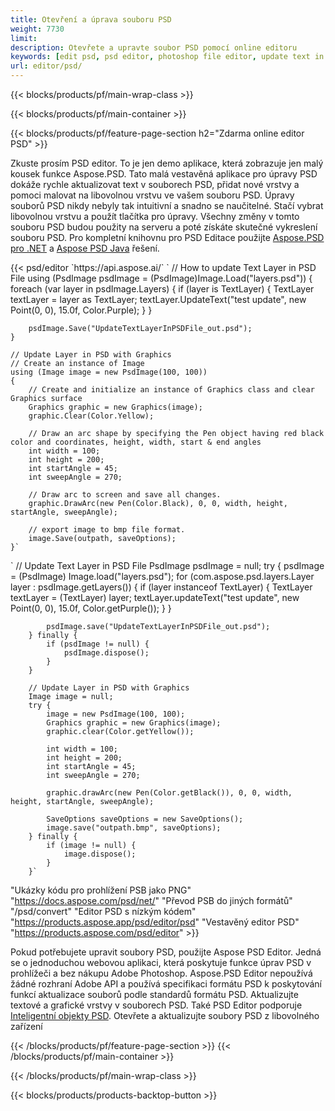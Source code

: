 ```yaml
---
title: Otevření a úprava souboru PSD
weight: 7730
limit: 
description: Otevřete a upravte soubor PSD pomocí online editoru
keywords: [edit psd, psd editor, photoshop file editor, update text in psd, update psd, open psd, update text in psd]
url: editor/psd/
---
```


{{< blocks/products/pf/main-wrap-class >}}

{{< blocks/products/pf/main-container >}}

{{< blocks/products/pf/feature-page-section h2="Zdarma online editor PSD" >}}
<p>Zkuste prosím PSD editor. To je jen demo aplikace, která zobrazuje jen malý kousek funkce Aspose.PSD. Tato malá vestavěná aplikace pro úpravy PSD dokáže rychle aktualizovat text v souborech PSD, přidat nové vrstvy a pomoci malovat na libovolnou vrstvu ve vašem souboru PSD. Úpravy souborů PSD nikdy nebyly tak intuitivní a snadno se naučitelné. Stačí vybrat libovolnou vrstvu a použít tlačítka pro úpravy. Všechny změny v tomto souboru PSD budou použity na serveru a poté získáte skutečné vykreslení souboru PSD. Pro kompletní knihovnu pro PSD Editace použijte <a href="/psd/{{< lang-code >}}net">Aspose.PSD pro .NET</a> a <a href="/psd/{{< lang-code >}}java">Aspose PSD Java</a> řešení. </p>
{{< psd/editor `https://api.aspose.ai/` 
`	// How to update Text Layer in PSD File
	using (PsdImage psdImage = (PsdImage)Image.Load("layers.psd"))
  	{
		foreach (var layer in psdImage.Layers)
		{
			if (layer is TextLayer)
			{
				TextLayer textLayer = layer as TextLayer;
				textLayer.UpdateText("test update", new Point(0, 0), 15.0f, Color.Purple);
			}
		}

		psdImage.Save("UpdateTextLayerInPSDFile_out.psd");
	}
	
	// Update Layer in PSD with Graphics
	// Create an instance of Image
	using (Image image = new PsdImage(100, 100))
	{
		// Create and initialize an instance of Graphics class and clear Graphics surface
		Graphics graphic = new Graphics(image);
		graphic.Clear(Color.Yellow);

		// Draw an arc shape by specifying the Pen object having red black color and coordinates, height, width, start & end angles                 
		int width = 100;
		int height = 200;
		int startAngle = 45;
		int sweepAngle = 270;

		// Draw arc to screen and save all changes.
		graphic.DrawArc(new Pen(Color.Black), 0, 0, width, height, startAngle, sweepAngle);

		// export image to bmp file format.
		image.Save(outpath, saveOptions);
	}` 
`       // Update Text Layer in PSD File
        PsdImage psdImage = null;
        try {
            psdImage = (PsdImage) Image.load("layers.psd");
            for (com.aspose.psd.layers.Layer layer : psdImage.getLayers()) {
                if (layer instanceof TextLayer) {
                    TextLayer textLayer = (TextLayer) layer;
                    textLayer.updateText("test update", new Point(0, 0), 15.0f, Color.getPurple());
                }
            }

            psdImage.save("UpdateTextLayerInPSDFile_out.psd");
        } finally {
            if (psdImage != null) {
                psdImage.dispose();
            }
        }

        // Update Layer in PSD with Graphics
        Image image = null;
        try {
            image = new PsdImage(100, 100);
            Graphics graphic = new Graphics(image);
            graphic.clear(Color.getYellow());

            int width = 100;
            int height = 200;
            int startAngle = 45;
            int sweepAngle = 270;

            graphic.drawArc(new Pen(Color.getBlack()), 0, 0, width, height, startAngle, sweepAngle);

            SaveOptions saveOptions = new SaveOptions();
            image.save("outpath.bmp", saveOptions);
        } finally {
            if (image != null) {
                image.dispose();
            }
        }`	 
"Ukázky kódu pro prohlížení PSB jako PNG"  "https://docs.aspose.com/psd/net/" 
"Převod PSB do jiných formátů"  "/psd/convert" 
"Editor PSD s nízkým kódem" "https://products.aspose.app/psd/editor/psd" 
"Vestavěný editor PSD" "https://products.aspose.com/psd/editor" >}}
<p>Pokud potřebujete upravit soubory PSD, použijte Aspose PSD Editor. Jedná se o jednoduchou webovou aplikaci, která poskytuje funkce úprav PSD v prohlížeči a bez nákupu Adobe Photoshop. Aspose.PSD Editor nepoužívá žádné rozhraní Adobe API a používá specifikaci formátu PSD k poskytování funkcí aktualizace souborů podle standardů formátu PSD. Aktualizujte textové a grafické vrstvy v souborech PSD. Také PSD Editor podporuje <a href="https://reference.aspose.com/psd/net/aspose.psd.fileformats.psd.layers.smartobjects/smartobjectlayer/">Inteligentní objekty PSD</a>. Otevřete a aktualizujte soubory PSD z libovolného zařízení</p>

{{< /blocks/products/pf/feature-page-section >}}
{{< /blocks/products/pf/main-container >}}


{{< /blocks/products/pf/main-wrap-class >}}

{{< blocks/products/products-backtop-button >}}

